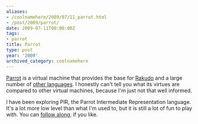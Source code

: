 ```yaml
---
aliases:
- /coolnamehere/2009/07/11_parrot.html
- /post/2009/parrot/
date: 2009-07-11T00:00:00Z
tags:
- parrot
title: Parrot
type: post
year: '2009'
archived_category: coolnamehere
---
```


[Parrot](http://parrot.org) is a virtual machine that provides the base for [Rakudo](http://rakudo.org)
and a large number of [other languages](http://www.parrot.org/languages). I honestly can't tell
you what its virtues are compared to other virtual machines, because I'm just not that well informed.

[follow along]: /post/2009/parrot-babysteps/
I have been exploring PIR, the Parrot Intermediate Representation language. It's a lot more low
level than what I'm used to, but it is still a lot of fun to play with. You can [follow along][],
if you like.


